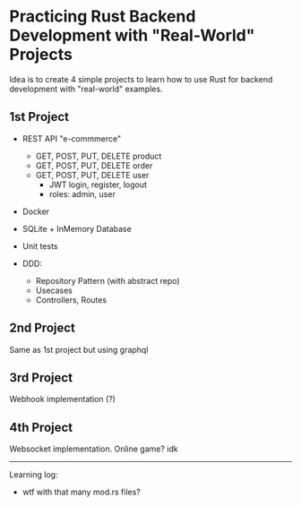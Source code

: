# Practicing Rust Backend Development with "Real-World" Projects

Idea is to create 4 simple projects to learn how to use Rust for backend development with "real-world" examples.

## 1st Project

- REST API "e-commmerce"
  - GET, POST, PUT, DELETE product
  - GET, POST, PUT, DELETE order
  - GET, POST, PUT, DELETE user
    - JWT login, register, logout
    - roles: admin, user

- Docker
- SQLite + InMemory Database
- Unit tests
- DDD:
  - Repository Pattern (with abstract repo)
  - Usecases
  - Controllers, Routes

## 2nd Project

Same as 1st project but using graphql

## 3rd Project

Webhook implementation (?)

## 4th Project

Websocket implementation. Online game? idk


---

Learning log:

- wtf with that many mod.rs files?